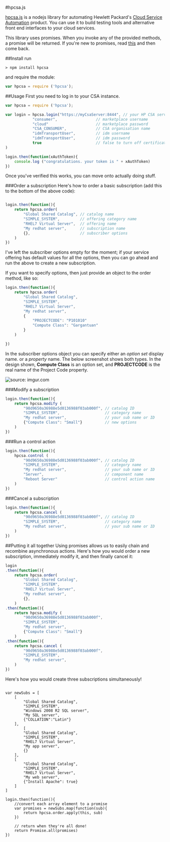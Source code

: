#hpcsa.js

[hpcsa.js](https://bitbucket.org/automationlogic/hpcsa) is a nodejs library for automating Hewlett Packard's [Cloud Service Automation](http://www8.hp.com/uk/en/software-solutions/cloud-service-automation/) product. You can use it to build testing tools and alternative front end interfaces to your cloud services.

This library uses promises. When you invoke any of the provided methods, a promise will be returned. If you're new to promises, read [this](http://www.html5rocks.com/en/tutorials/es6/promises/) and then come back.


##Install
run
```
> npm install hpcsa
```
and require the module:
```js
var hpcsa = require ('hpcsa');
```

##Usage
First you need to log in to your CSA instance.


```js
var hpcsa = require ('hpcsa');

var login = hpcsa.login("https://myCsaServer:8444", // your HP CSA server 
			"consumer",                 // marketplace username
			"cloud"                     // marketplace password
			"CSA_CONSUMER",             // CSA organisation name
			"idmTransportUser",         // idm username
			"idmTransportUser",         // idm password
			true                        // false to turn off certificate checking
)

login.then(function(xAuthToken){
	console.log ("congratulations. your token is " + xAuthToken)
})
```

Once you've verified this works, you can move onto actually doing stuff. 

###Order a subscription
Here's how to order a basic subscription (add this to the bottom of the above code):

```js

login.then(function(){
	return hpcsa.order(
		"Global Shared Catalog", // catalog name
		"SIMPLE_SYSTEM",         // offering category name
		"RHEL7 Virtual Server",  // offering name
		"My redhat server",      // subscription name
		{},                      // subscriber options
	) 
})
```

I've left the subscriber options empty for the moment; if your service offering has default values for all the options, then you can go ahead and run the above to create a new subscription. 

If you want to specify options, then just provide an object to the order method, like so:

```js
login.then(function(){
	return hpcsa.order(
		"Global Shared Catalog", 
		"SIMPLE_SYSTEM",
		"RHEL7 Virtual Server", 
		"My redhat server", 
		{
			"PROJECTCODE": "P101010"
			"Compute Class": "Gargantuan"
		}
	)  

})
```
In the subscriber options object you can specify either an _option set_ display name.  or a _property_ name. The below screenshot shows both types. In the design shown, __Compute Class__ is an option set, and __PROJECTCODE__ is the real name of the Project Code property.

<img src="http://i.imgur.com/Re7dUS0.png" title="source: imgur.com" />


###Modify a subscription

```js
login.then(function(){
	return hpcsa.modify	(
		"90d9650a36988e5d0136988f03ab000f", // catalog ID
		"SIMPLE_SYSTEM",                    // category name
		"My redhat server",                 // your sub name or ID
		{"Compute Class": "Small"}          // new options
    ) 
})
```

###Run a control action

```js
login.then(function(){
	hpcsa.control (	
		"90d9650a36988e5d0136988f03ab000f", // catalog ID
		"SIMPLE_SYSTEM",                    // category name
		"My redhat server",                 // your sub name or ID
		"Server",                           // component name
		"Reboot Server"                     // control action name
	)
})
```

###Cancel a subscription

```js
login.then(function(){
	return hpcsa.cancel (	
		"90d9650a36988e5d0136988f03ab000f", // catalog ID
		"SIMPLE_SYSTEM",                    // category name
		"My redhat server",                 // your sub name or ID
	)
})
```


##Putting it all together
Using promises allows us to easily chain and recombine asynchronous actions. Here's how you would order a new subscription, immediately modify it, and then finally cancel it:

```js
login
.then(function(){
	return hpcsa.order(
		"Global Shared Catalog",
		"SIMPLE_SYSTEM", 
		"RHEL7 Virtual Server",
		"My redhat server",
		{},
	)
.then(function(){
	return hpcsa.modify	(
		"90d9650a36988e5d0136988f03ab000f",
		"SIMPLE_SYSTEM",
		"My redhat server",
		{"Compute Class": "Small"}
    ) 
.then(function(){
	return hpcsa.cancel (	
		"90d9650a36988e5d0136988f03ab000f",
		"SIMPLE_SYSTEM",
		"My redhat server",
	)
})
```

Here's how you would create three subscriptions simultaneously!

```

var newSubs = [
	[
		"Global Shared Catalog",
		"SIMPLE_SYSTEM", 
		"Windows 2008 R2 SQL server",
		"My SQL server",
		{"COLLATION":"Latin"}
	],
		[
		"Global Shared Catalog",
    	"SIMPLE_SYSTEM", 
    	"RHEL7 Virtual Server",
    	"My app server",
    	{}
    ],
    [
		"Global Shared Catalog",
    	"SIMPLE_SYSTEM", 
    	"RHEL7 Virtual Server",
    	"My web server",
    	{"Install Apache": true}
    ]
]

login.then(function(){
	//convert each array element to a promise
	var promises = newSubs.map(function(sub){
		return hpcsa.order.apply(this, sub)
	})

	// return when they're all done!
	return Promise.all(promises)
})
```



